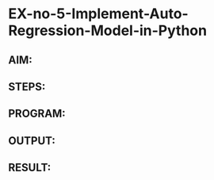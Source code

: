 # EX-no-5-Implement-Auto-Regression-Model-in-Python
## AIM:
## STEPS:
## PROGRAM:
## OUTPUT:
## RESULT:
